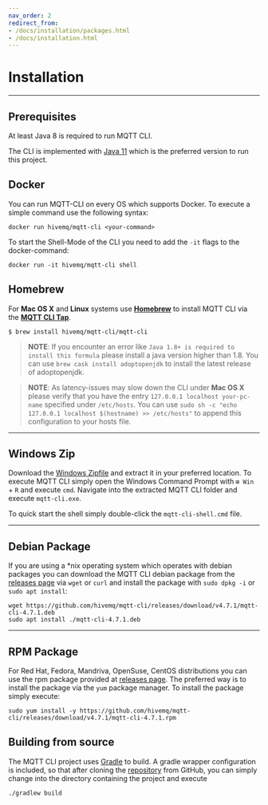 ```yaml
---
nav_order: 2
redirect_from:
- /docs/installation/packages.html
- /docs/installation.html
---
```


# Installation
***
## Prerequisites

At least Java 8 is required to run MQTT CLI.

The CLI is implemented with [Java 11](https://adoptium.net/?variant=openjdk11) which is the preferred version to run this project.


## Docker

You can run MQTT-CLI on every OS which supports Docker.
To execute a simple command use the following syntax:

```
docker run hivemq/mqtt-cli <your-command>
```

To start the Shell-Mode of the CLI you need to add the `-it` flags to the docker-command:
```
docker run -it hivemq/mqtt-cli shell
```

## Homebrew
For **Mac OS X** and **Linux** systems use **[Homebrew](https://brew.sh/)** to install MQTT CLI via the **[MQTT CLI Tap](https://github.com/hivemq/homebrew-mqtt-cli)**.
```
$ brew install hivemq/mqtt-cli/mqtt-cli
```


> **NOTE**: If you encounter an error like `Java 1.8+ is required to install this formula` please install a java version higher than 1.8.
You can use `brew cask install adoptopenjdk` to install the latest release of adoptopenjdk.

> **NOTE**: As latency-issues may slow down the CLI under **Mac OS X** please verify that you have the entry ``127.0.0.1 localhost your-pc-name`` specified under ``/etc/hosts``.
You can use ``sudo sh -c "echo 127.0.0.1 localhost $(hostname) >> /etc/hosts"`` to append this configuration to your hosts file.

***

## Windows Zip

Download the [Windows Zipfile](https://github.com/hivemq/mqtt-cli/releases/download/v4.7.1/mqtt-cli-4.7.1-win.zip) and extract it in your preferred location.
To execute MQTT CLI simply open the Windows Command Prompt with `⊞ Win` + `R` and execute `cmd`.
Navigate into the extracted MQTT CLI folder and execute `mqtt-cli.exe`.

To quick start the shell simply double-click the `mqtt-cli-shell.cmd` file.

***

## Debian Package

If you are using a *nix operating system which operates with debian packages you can download the MQTT CLI debian package from the [releases page](https://github.com/hivemq/mqtt-cli/releases) via `wget` or `curl`
and install the package with `sudo dpkg -i`  or `sudo apt install`:


``` 
wget https://github.com/hivemq/mqtt-cli/releases/download/v4.7.1/mqtt-cli-4.7.1.deb
sudo apt install ./mqtt-cli-4.7.1.deb
``` 

***

## RPM Package

For Red Hat, Fedora, Mandriva, OpenSuse, CentOS distributions you can use the rpm package provided at [releases page](https://github.com/hivemq/mqtt-cli/releases).
The preferred way is to install the package via the `yum` package manager. To install the package simply execute:

``` 
sudo yum install -y https://github.com/hivemq/mqtt-cli/releases/download/v4.7.1/mqtt-cli-4.7.1.rpm
```

## Building from source

The MQTT CLI project uses [Gradle](https://gradle.org/) to build. A gradle wrapper configuration is included, so that after cloning the 
[repository](https://github.com/hivemq/mqtt-cli) from GitHub, you can simply change into the directory containing the project and execute 

```
./gradlew build
```


